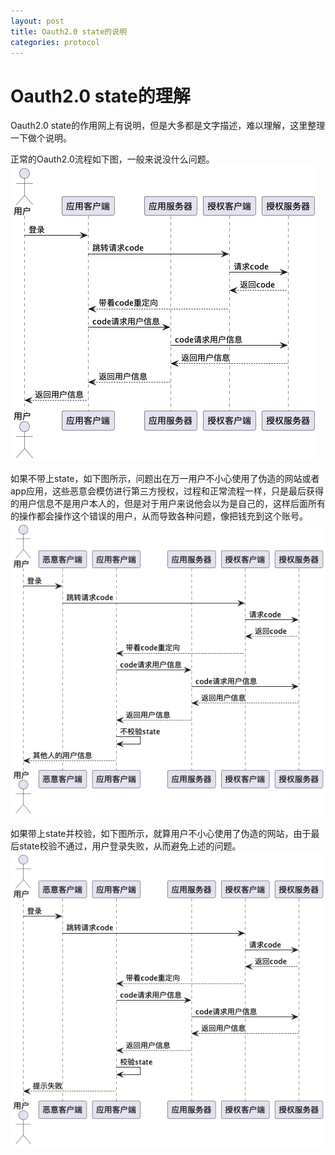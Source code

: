 ```yaml
---
layout: post
title: Oauth2.0 state的说明
categories: protocol
---
```


# Oauth2.0 state的理解

  Oauth2.0 state的作用网上有说明，但是大多都是文字描述，难以理解，这里整理一下做个说明。

  正常的Oauth2.0流程如下图，一般来说没什么问题。
  ![template](/images/protocol/oauth2.png)

  如果不带上state，如下图所示，问题出在万一用户不小心使用了伪造的网站或者app应用，这些恶意会模仿进行第三方授权，过程和正常流程一样，只是最后获得的用户信息不是用户本人的，但是对于用户来说他会以为是自己的，这样后面所有的操作都会操作这个错误的用户，从而导致各种问题，像把钱充到这个账号。
  ![template](/images/protocol/oauth2-csrf.png)

  如果带上state并校验，如下图所示，就算用户不小心使用了伪造的网站，由于最后state校验不通过，用户登录失败，从而避免上述的问题。
  ![template](/images/protocol/oauth2-state.png)
